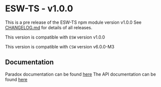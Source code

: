 # ESW-TS - v1.0.0

This is a pre release of the ESW-TS npm module version v1.0.0
See [CHANGELOG.md](CHANGELOG.md) for details of all releases.

This version is compatible with `ESW` version v1.0.0

This version is compatible with `CSW` version v6.0.0-M3

## Documentation

Paradox documentation can be found [here](https://tmtsoftware.github.io/esw-ts/1.0.0/)
The API documentation can be found [here](https://tmtsoftware.github.io/esw-ts/1.0.0/common/ts-docs.html)

